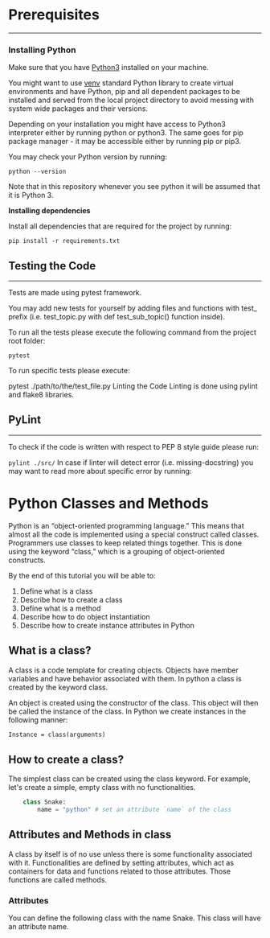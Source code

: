 # Prerequisites
___
### Installing Python

Make sure that you have [Python3]() installed on your machine.

You might want to use [venv]() standard Python library to create virtual environments and have Python, pip and all dependent packages to be installed and served from the local project directory to avoid messing with system wide packages and their versions.

Depending on your installation you might have access to Python3 interpreter either by running python or python3. The same goes for pip package manager - it may be accessible either by running pip or pip3.

You may check your Python version by running:

`python --version`

Note that in this repository whenever you see python it will be assumed that it is Python 3.

**Installing dependencies**

Install all dependencies that are required for the project by running:

`pip install -r requirements.txt`

## Testing the Code
___
Tests are made using pytest framework.

You may add new tests for yourself by adding files and functions with test_ prefix (i.e. test_topic.py with def test_sub_topic() function inside).

To run all the tests please execute the following command from the project root folder:

`pytest`

To run specific tests please execute:

pytest ./path/to/the/test_file.py
Linting the Code
Linting is done using pylint and flake8 libraries.

## PyLint
___
To check if the code is written with respect to PEP 8 style guide please run:

`pylint ./src/`
In case if linter will detect error (i.e. missing-docstring) you may want to read more about specific error by running:


# Python Classes and Methods

Python is an “object-oriented programming language.” This means that almost all the code is implemented using a special construct called classes. Programmers use classes to keep related things together. This is done using the keyword “class,” which is a grouping of object-oriented constructs.

By the end of this tutorial you will be able to:

1. Define what is a class
2. Describe how to create a class
3. Define what is a method
4. Describe how to do object instantiation
5. Describe how to create instance attributes in Python

## What is a class?

A class is a code template for creating objects. Objects have member variables and have behavior associated with them. In python a class is created by the keyword class.

An object is created using the constructor of the class. This object will then be called the instance of the class. In Python we create instances in the following manner:

```md
Instance = class(arguments)
```

## How to create a class?

The simplest class can be created using the class keyword. For example, let's create a simple, empty class with no functionalities.

```py
    class Snake:
        name = "python" # set an attribute `name` of the class

```

## Attributes and Methods in class

A class by itself is of no use unless there is some functionality associated with it. Functionalities are defined by setting attributes, which act as containers for data and functions related to those attributes. Those functions are called methods.

### Attributes

You can define the following class with the name Snake. This class will have an attribute name.
